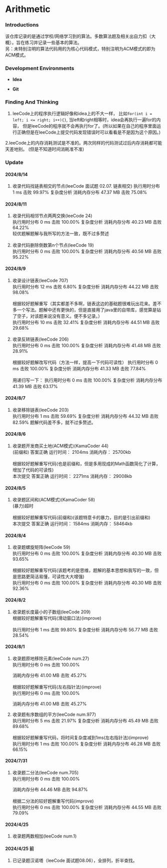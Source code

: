 # Arithmetic

### Introductions

该仓库记录的是通过学校/网络学习到的算法。多数算法题及相关出自力扣（大概）。旨在练习并记录一些基本的算法。
<br>另：未特别注明的算法代码用的为核心代码模式，特别注明为ACM模式的即为ACM模式。

### Development Environments

- **Idea**

- **Git**

### Finding And Thinking

1. leeCode上的程序执行逻辑好像和idea上的不大一样，
比如`for(int i = left; i <= right; i++){}`,
当left和right相等时，idea会再执行一遍for的内容，
但是leeCode的程序就不会再执行for了。(所以如果在自己的程序里面运行正确但是在leeCode上提交代码发现错误时可以看看是不是因为这个原因。)

2.leeCode上的内存消耗测试是不准的。两次同样的代码测试过后内存消耗都可能天差地别。
(但是不知道时间消耗准不准)
### Update

#### 2024/8/14
1. 收录代码找链表相交的节点(leeCode 面试题 02.07. 链表相交)
   执行用时分布
   1
   ms
   击败
   99.97%
   复杂度分析
   消耗内存分布
   47.37
   MB
   击败
   75.08%
#### 2024/8/11 
1. 收录代码相邻节点两两交换(leeCode 24)<br>
   执行用时分布
   0
   ms
   击败
   100.00%
   复杂度分析
   消耗内存分布
   40.23
   MB
   击败
   64.22%<br>
   较优题解题解与我所写的方法一致，既不过多赘述<br><br>
2. 收录代码删除倒数第n个节点(leeCode 19)<br>
   执行用时分布
   0
   ms
   击败
   100.00%
   复杂度分析
   消耗内存分布
   40.56
   MB
   击败
   95.22%
   
#### 2024/8/9

1. 收录设计链表(leeCode 707)<br>
   执行用时分布
   12
   ms
   击败
   6.80%
   复杂度分析
   消耗内存分布
   44.22
   MB
   击败
   98.08%
   <br><br>
   根据较好题解重写（其实都差不多啊，链表这边的基础题很难玩出花来。差不多一个写法。题解中还有更快的，但是直接用了java里的自带库，感觉算是钻了空子，对该题来说没有意义。便不多记录。）<br>
   执行用时分布
   10
   ms
   击败
   32.41%
   复杂度分析
   消耗内存分布
   44.51
   MB
   击败
   29.68%<br><br>
2. 收录反转链表(leeCode 206)<br>
   执行用时分布
   0
   ms
   击败
   100.00%
   复杂度分析
   消耗内存分布
   41.48
   MB
   击败
   28.91%<br><br>
   根据较好题解改写代码（方法一样，提高一下代码可读性）
   执行用时分布
   0
   ms
   击败
   100.00%
   复杂度分析
   消耗内存分布
   41.33
   MB
   击败
   77.84%<br><br>
   用递归写一下：
   执行用时分布
   0
   ms
   击败
   100.00%
   复杂度分析
   消耗内存分布
   41.39
   MB
   击败
   63.17%

   
#### 2024/8/7

1. 收录移除链表(leeCode 203)<br>
   执行用时分布
   1
   ms
   击败
   59.69%
   复杂度分析
   消耗内存分布
   44.32
   MB
   击败
   82.59%
   题解代码差不多，就不过多赘述。

#### 2024/8/6
1. 收录题开发商买土地(ACM模式)(KamaCoder 44)<br>
   (前缀和)
   答案正确
   运行时间：
   2104ms
   消耗内存：
   25700kb<br><br>
   根据较好题解重写代码(也是前缀和，但是多用现成的Math函数简化了计算，增加了代码的可读性)<br>
   本次提交
   答案正确
   运行时间：
   2271ms
   消耗内存：
   29008kb

#### 2024/8/5
1. 收录题区间和(ACM模式)(KamaCoder 58)<br>
   (暴力)超时
   <br><br>
   根据较好题解重写代码(前缀和)(该题特意卡的暴力，目的是引出前缀和)<br>
   本次提交
   答案正确
   运行时间：
   1584ms
   消耗内存：
   58464kb

#### 2024/8/4

1. 收录题螺旋矩阵(leeCode 59)<br>
   执行用时分布
   0
   ms
   击败
   100.00%
   复杂度分析
   消耗内存分布
   40.30
   MB
   击败
   93.65%<br><br>
    根据较好题解重写代码(该题考的是思维，题解的基本思想和我写的一致，但是思路更简洁易懂，可读性大大增强)<br>
   执行用时分布
   0
   ms
   击败
   100.00%
   复杂度分析
   消耗内存分布
   40.30
   MB
   击败
   92.36%

#### 2024/8/2

1. 收录题长度最小的子数组(leeCode 209)<br>
   根据较好题解重写代码(滑动窗口法)(improve)<br><br>
   执行用时分布
   1
   ms
   击败
   99.80%
   复杂度分析
   消耗内存分布
   56.77
   MB
   击败
   28.54%

#### 2024/8/1

1. 收录题原地移除元素(leeCode num.27)<br>
   执行用时分布
   0
   ms
   击败
   100.00%

   消耗内存分布
   41.00
   MB
   击败
   45.27%<br><br>
   根据较好题解重写代码(左右指针法)(improve)<br>
   执行用时分布
   0
   ms
   击败
   100.00%
   
   消耗内存分布
   41.00
   MB
   击败
   45.27%
2. 收录题有序数组的平方(leeCode num.977)<br>
   执行用时分布
   5
   ms
   击败
   21.97%
   复杂度分析
   消耗内存分布
   45.49
   MB
   击败
   89.68%<br><br>
根据较好题解重写代码，将时间复杂度减到1ms(左右指针法)(improve)<br>
   执行用时分布
   1
   ms
   击败
   100.00%
   复杂度分析
   消耗内存分布
   46.28
   MB
   击败
   66.15%

#### 2024/7/31

1. 收录题二分法(leeCode num.705)<br>
   执行用时分布
   0
   ms
   击败
   100.00%

   消耗内存分布
   44.46
   MB
   击败
   94.87%<br><br>
根据二分法的较好题解重写代码(improve)<br>
   执行用时分布
   0
   ms
   击败
   100.00%
   复杂度分析
   消耗内存分布
   44.55
   MB
   击败
   79.09%
#### 2024/4/25

1. 收录题两数相加(leeCode num.1)

#### 2024/4/25 前

1. 已记录题汉诺塔（leeCode 面试题08.06），全排列，折半查找。

